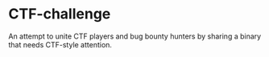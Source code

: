 # CTF-challenge
An attempt to unite CTF players and bug bounty hunters by sharing a binary that needs CTF-style attention. 
